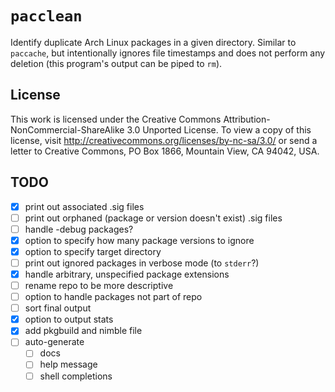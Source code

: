 # `pacclean`

Identify duplicate Arch Linux packages in a given directory. Similar to `paccache`, but intentionally ignores file timestamps and does not perform any deletion (this program's output can be piped to `rm`).

## License

This work is licensed under the Creative Commons Attribution-NonCommercial-ShareAlike 3.0 Unported License. To view a copy of this license, visit http://creativecommons.org/licenses/by-nc-sa/3.0/ or send a letter to Creative Commons, PO Box 1866, Mountain View, CA 94042, USA.


## TODO
- [x] print out associated .sig files
- [ ] print out orphaned (package or version doesn't exist) .sig files
- [ ] handle -debug packages?
- [x] option to specify how many package versions to ignore
- [x] option to specify target directory
- [ ] print out ignored packages in verbose mode (to `stderr`?)
- [x] handle arbitrary, unspecified package extensions
- [ ] rename repo to be more descriptive
- [ ] option to handle packages not part of repo
- [ ] sort final output
- [x] option to output stats
- [x] add pkgbuild and nimble file
- [ ] auto-generate
    - [ ] docs
    - [ ] help message
    - [ ] shell completions

